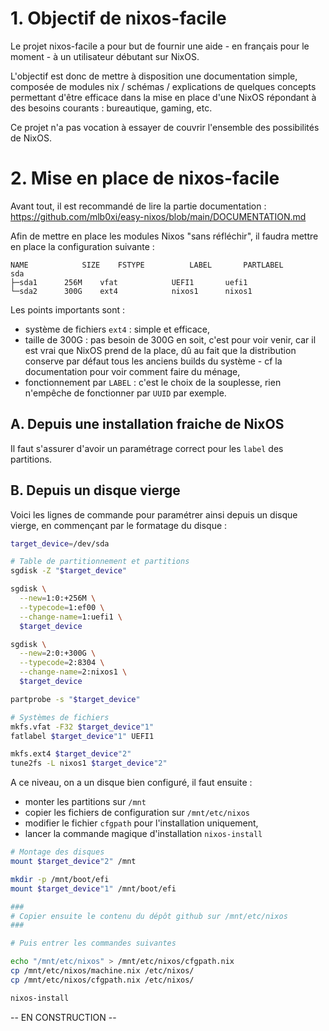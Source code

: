 # 1. Objectif de nixos-facile

Le projet nixos-facile a pour but de fournir une aide - en français pour le moment - à un utilisateur débutant sur NixOS.

L'objectif est donc de mettre à disposition une documentation simple, composée de modules nix / schémas / explications de quelques concepts permettant d'être efficace dans la mise en place d'une NixOS répondant à des besoins courants : bureautique, gaming, etc.

Ce projet n'a pas vocation à essayer de couvrir l'ensemble des possibilités de NixOS.


# 2. Mise en place de nixos-facile

Avant tout, il est recommandé de lire la partie documentation : https://github.com/mlb0xi/easy-nixos/blob/main/DOCUMENTATION.md

Afin de mettre en place les modules Nixos "sans réfléchir", il faudra mettre en place la configuration suivante :
```  
NAME         	SIZE 	FSTYPE      	LABEL   	PARTLABEL
sda                 
├─sda1  	256M 	vfat        	UEFI1   	uefi1        
└─sda2  	300G 	ext4         	nixos1		nixos1	  
```

Les points importants sont :

- système de fichiers `ext4` : simple et efficace,
- taille de 300G : pas besoin de 300G en soit, c'est pour voir venir, car il est vrai que NixOS prend de la place, dû au fait que la distribution conserve par défaut tous les anciens builds du système - cf la documentation pour voir comment faire du ménage,
- fonctionnement par `LABEL` : c'est le choix de la souplesse, rien n'empêche de fonctionner par `UUID` par exemple.

## A. Depuis une installation fraiche de NixOS


Il faut s'assurer d'avoir un paramétrage correct pour les `label` des partitions.


## B. Depuis un disque vierge

Voici les lignes de commande pour paramétrer ainsi depuis un disque vierge, en commençant par le formatage du disque :

```bash
target_device=/dev/sda

# Table de partitionnement et partitions
sgdisk -Z "$target_device"

sgdisk \
  --new=1:0:+256M \
  --typecode=1:ef00 \
  --change-name=1:uefi1 \
  $target_device

sgdisk \
  --new=2:0:+300G \
  --typecode=2:8304 \
  --change-name=2:nixos1 \
  $target_device

partprobe -s "$target_device"

# Systèmes de fichiers
mkfs.vfat -F32 $target_device"1"
fatlabel $target_device"1" UEFI1

mkfs.ext4 $target_device"2"
tune2fs -L nixos1 $target_device"2"


```

A ce niveau, on a un disque bien configuré, il faut ensuite :
- monter les partitions sur `/mnt`
- copier les fichiers de configuration sur `/mnt/etc/nixos`
- modifier le fichier `cfgpath` pour l'installation uniquement,
- lancer la commande magique d'installation `nixos-install`

```bash
# Montage des disques
mount $target_device"2" /mnt

mkdir -p /mnt/boot/efi
mount $target_device"1" /mnt/boot/efi

###
# Copier ensuite le contenu du dépôt github sur /mnt/etc/nixos
###

# Puis entrer les commandes suivantes

echo "/mnt/etc/nixos" > /mnt/etc/nixos/cfgpath.nix
cp /mnt/etc/nixos/machine.nix /etc/nixos/
cp /mnt/etc/nixos/cfgpath.nix /etc/nixos/

nixos-install
```

-- EN CONSTRUCTION --
